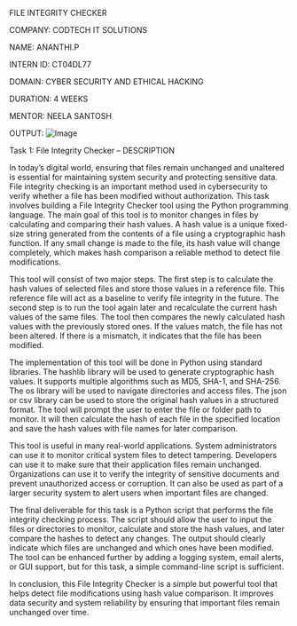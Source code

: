 FILE INTEGRITY CHECKER

COMPANY:    CODTECH IT SOLUTIONS

NAME:    ANANTHI.P

INTERN ID:    CT04DL77

DOMAIN:    CYBER SECURITY AND ETHICAL HACKING

DURATION:    4 WEEKS

MENTOR:    NEELA SANTOSH

OUTPUT:    ![Image](https://github.com/user-attachments/assets/af2fd8db-ae41-4622-ba8c-a007e58849b2)

Task 1: File Integrity Checker – DESCRIPTION

In today’s digital world, ensuring that files remain unchanged and unaltered is essential for maintaining system security and protecting sensitive data. 
File integrity checking is an important method used in cybersecurity to verify whether a file has been modified without authorization. 
This task involves building a File Integrity Checker tool using the Python programming language. 
The main goal of this tool is to monitor changes in files by calculating and comparing their hash values. 
A hash value is a unique fixed-size string generated from the contents of a file using a cryptographic hash function. 
If any small change is made to the file, its hash value will change completely, which makes hash comparison a reliable method to detect file modifications.

This tool will consist of two major steps. 
The first step is to calculate the hash values of selected files and store those values in a reference file. 
This reference file will act as a baseline to verify file integrity in the future. 
The second step is to run the tool again later and recalculate the current hash values of the same files. 
The tool then compares the newly calculated hash values with the previously stored ones. 
If the values match, the file has not been altered. 
If there is a mismatch, it indicates that the file has been modified.

The implementation of this tool will be done in Python using standard libraries. 
The hashlib library will be used to generate cryptographic hash values. 
It supports multiple algorithms such as MD5, SHA-1, and SHA-256. 
The os library will be used to navigate directories and access files. 
The json or csv library can be used to store the original hash values in a structured format. 
The tool will prompt the user to enter the file or folder path to monitor. 
It will then calculate the hash of each file in the specified location and save the hash values with file names for later comparison.

This tool is useful in many real-world applications. 
System administrators can use it to monitor critical system files to detect tampering. 
Developers can use it to make sure that their application files remain unchanged. 
Organizations can use it to verify the integrity of sensitive documents and prevent unauthorized access or corruption. 
It can also be used as part of a larger security system to alert users when important files are changed.

The final deliverable for this task is a Python script that performs the file integrity checking process. 
The script should allow the user to input the files or directories to monitor, calculate and store the hash values, and later compare the hashes to detect any changes. 
The output should clearly indicate which files are unchanged and which ones have been modified. 
The tool can be enhanced further by adding a logging system, email alerts, or GUI support, but for this task, a simple command-line script is sufficient.

In conclusion, this File Integrity Checker is a simple but powerful tool that helps detect file modifications using hash value comparison. 
It improves data security and system reliability by ensuring that important files remain unchanged over time.
